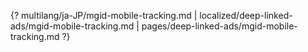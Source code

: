 {? multilang/ja-JP/mgid-mobile-tracking.md | localized/deep-linked-ads/mgid-mobile-tracking.md | pages/deep-linked-ads/mgid-mobile-tracking.md ?}
